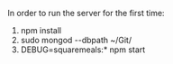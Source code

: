 In order to run the server for the first time:

1. npm install
2. sudo mongod --dbpath ~/Git/
3. DEBUG=squaremeals:* npm start